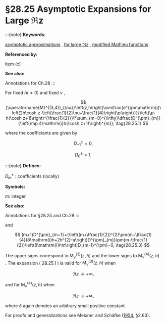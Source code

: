 # §28.25 Asymptotic Expansions for Large ℜ⁡z

:::{note}
**Keywords:**

[asymptotic approximations](http://dlmf.nist.gov/search/search?q=asymptotic%20approximations) , [for large $\Re z$](http://dlmf.nist.gov/search/search?q=for%20large%20%E2%84%9Cz) , [modified Mathieu functions](http://dlmf.nist.gov/search/search?q=modified%20Mathieu%20functions)

**Referenced by:**

item (c)

**See also:**

Annotations for Ch.28
:::

For fixed $h(\neq 0)$ and fixed $\nu$ ,


<a id="E1"></a>
$$
{\operatorname{M}^{(3,4)}_{\nu}}\left(z,h\right)\sim\frac{e^{\pm\mathrm{i}\left(2h\cosh z-\left(\frac{1}{2}\nu+\frac{1}{4}\right)\pi\right)}}{\left(\pi h(\cosh z+1)\right)^{\frac{1}{2}}}\*\sum_{m=0}^{\infty}\dfrac{D^{\pm}_{m}}{\left(\mp 4\mathrm{i}h(\cosh z+1)\right)^{m}}, \tag{28.25.1}
$$

where the coefficients are given by

<a id="E2"></a>

<a id="Ex1"></a>
$$
\displaystyle D_{-1}^{\pm} \displaystyle=0, \tag{28.25.2}
$$

<a id="Ex2"></a>
$$
\displaystyle D_{0}^{\pm} \displaystyle=1,
$$

:::{note}
**Defines:**

$D_{m}^{\pm}$ : coefficients (locally)

**Symbols:**

$m$: integer

**See also:**

Annotations for §28.25 and Ch.28
:::

and


<a id="E3"></a>
$$
(m+1)D^{\pm}_{m+1}+{\left((m+\tfrac{1}{2})^{2}\pm(m+\tfrac{1}{4})8\mathrm{i}h+2h^{2}-a\right)D^{\pm}_{m}}\pm(m-\tfrac{1}{2})\left(8\mathrm{i}hm\right)D_{m-1}^{\pm}=0, \tag{28.25.3}
$$

The upper signs correspond to ${\operatorname{M}^{(3)}_{\nu}}\left(z,h\right)$ and the lower signs to ${\operatorname{M}^{(4)}_{\nu}}\left(z,h\right)$ . The expansion ( 28.25.1 ) is valid for ${\operatorname{M}^{(3)}_{\nu}}\left(z,h\right)$ when


<a id="E4"></a>
$$
\Re z\to+\infty, \tag{28.25.4}
$$

and for ${\operatorname{M}^{(4)}_{\nu}}\left(z,h\right)$ when


<a id="E5"></a>
$$
\Re z\to+\infty, \tag{28.25.5}
$$

where $\delta$ again denotes an arbitrary small positive constant.

For proofs and generalizations see Meixner and Schäfke ([1954](./bib/M.html#bib1598 "Mathieusche Funktionen und Sphäroidfunktionen mit Anwendungen auf physikalische und technische Probleme"), §2.63).
